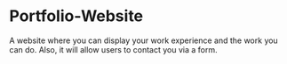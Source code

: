 # Portfolio-Website
A website where you can display your work experience and the work you can do. Also, it will allow users to contact you via a form.
